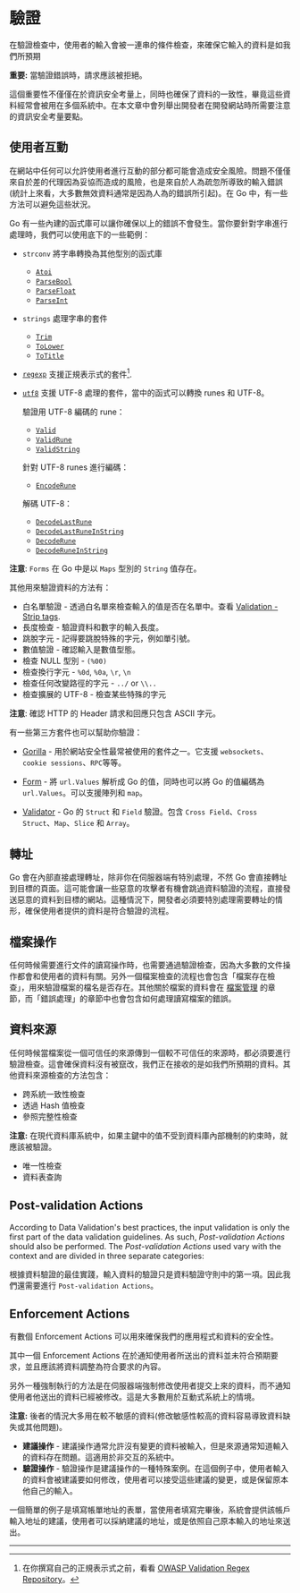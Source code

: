 驗證
==========
在驗證檢查中，使用者的輸入會被一連串的條件檢查，來確保它輸入的資料是如我們所預期

**重要:** 當驗證錯誤時，請求應該被拒絕。

這個重要性不僅僅在於資訊安全考量上，同時也確保了資料的一致性，畢竟這些資料經常會被用在多個系統中。在本文章中會列舉出開發者在開發網站時所需要注意的資訊安全考量要點。

## 使用者互動
在網站中任何可以允許使用者進行互動的部分都可能會造成安全風險。問題不僅僅來自於差的代理因為妥協而造成的風險，也是來自於人為疏忽所導致的輸入錯誤(統計上來看，大多數無效資料通常是因為人為的錯誤所引起)。在 Go 中，有一些方法可以避免這些狀況。

Go 有一些內建的函式庫可以讓你確保以上的錯誤不會發生。當你要針對字串進行處理時，我們可以使用底下的一些範例：

* `strconv` 將字串轉換為其他型別的函式庫
    * [`Atoi`](https://golang.org/pkg/strconv/#Atoi)
    * [`ParseBool`](https://golang.org/pkg/strconv/#ParseBool)
    * [`ParseFloat`](https://golang.org/pkg/strconv/#ParseFloat)
    * [`ParseInt`](https://golang.org/pkg/strconv/#ParseInt)
* `strings` 處理字串的套件
    * [`Trim`](https://golang.org/pkg/strings/#Trim)
    * [`ToLower`](https://golang.org/pkg/strings/#ToLower)
    * [`ToTitle`](https://golang.org/pkg/strings/#ToTitle)
* [`regexp`][4] 支援正規表示式的套件[^1].
* [`utf8`][9] 支援 UTF-8 處理的套件，當中的函式可以轉換 runes 和 UTF-8。

  驗證用 UTF-8 編碼的 rune：
    * [`Valid`](https://golang.org/pkg/unicode/utf8/#Valid)
    * [`ValidRune`](https://golang.org/pkg/unicode/utf8/#ValidRune)
    * [`ValidString`](https://golang.org/pkg/unicode/utf8/#ValidString)

  針對 UTF-8 runes 進行編碼：
    * [`EncodeRune`](https://golang.org/pkg/unicode/utf8/#EncodeRune)

  解碼 UTF-8：
    * [`DecodeLastRune`](https://golang.org/pkg/unicode/utf8/#DecodeLastRune)
    * [`DecodeLastRuneInString`](https://golang.org/pkg/unicode/utf8/#DecodeLastRuneInString)
    * [`DecodeRune`](https://golang.org/pkg/unicode/utf8/#DecodeLastRune)
    * [`DecodeRuneInString`](https://golang.org/pkg/unicode/utf8/#DecodeRuneInString)


**注意**: `Forms` 在 Go 中是以 `Maps` 型別的 `String` 值存在。

其他用來驗證資料的方法有：

* 白名單驗證 - 透過白名單來檢查輸入的值是否在名單中。查看 [Validation - Strip tags][1].
* 長度檢查 - 驗證資料和數字的輸入長度。
* 跳脫字元 - 記得要跳脫特殊的字元，例如單引號。
* 數值驗證 - 確認輸入是數值型態。
* 檢查 NULL 型別 - `(%00)`
* 檢查換行字元 - `%0d`, `%0a`, `\r`, `\n`
* 檢查任何改變路徑的字元 - `../` or `\\..`
* 檢查擴展的 UTF-8 - 檢查某些特殊的字元

**注意**: 確認 HTTP 的 Header 請求和回應只包含 ASCII 字元。

有一些第三方套件也可以幫助你驗證：

* [Gorilla][6] - 用於網站安全性最常被使用的套件之一。它支援 `websockets`、`cookie sessions`、`RPC`等等。

* [Form][7] - 將 `url.Values` 解析成 Go 的值，同時也可以將 Go 的值編碼為 `url.Values`。可以支援陣列和 `map`。

* [Validator][8] - Go 的 `Struct` 和 `Field` 驗證。包含 `Cross Field`、`Cross Struct`、`Map`、`Slice` 和 `Array`。

## 轉址

Go 會在內部直接處理轉址，除非你在伺服器端有特別處理，不然 Go 會直接轉址到目標的頁面。這可能會讓一些惡意的攻擊者有機會跳過資料驗證的流程，直接發送惡意的資料到目標的網站。這種情況下，開發者必須要特別處理需要轉址的情形，確保使用者提供的資料是符合驗證的流程。

## 檔案操作

任何時候需要進行文件的讀寫操作時，也需要通過驗證檢查，因為大多數的文件操作都會和使用者的資料有關。另外一個檔案檢查的流程也會包含「檔案存在檢查」，用來驗證檔案的檔名是否存在。其他關於檔案的資料會在 [檔案管理][2] 的章節，而「錯誤處理」的章節中也會包含如何處理讀寫檔案的錯誤。

## 資料來源

任何時候當檔案從一個可信任的來源傳到一個較不可信任的來源時，都必須要進行驗證檢查。這會確保資料沒有被竄改，我們正在接收的是如我們所預期的資料。其他資料來源檢查的方法包含：

* 跨系統一致性檢查
* 透過 Hash 值檢查
* 參照完整性檢查

**注意:** 在現代資料庫系統中，如果主鍵中的值不受到資料庫內部機制的約束時，就應該被驗證。

* 唯一性檢查
* 資料表查詢

## Post-validation Actions

According to Data Validation's best practices, the input validation is only
the first part of the data validation guidelines. As such,
_Post-validation Actions_ should also be performed.
The _Post-validation Actions_ used vary with the context and are divided in
three separate categories:

根據資料驗證的最佳實踐，輸入資料的驗證只是資料驗證守則中的第一項。因此我們還需要進行 `Post-validation Actions`。

## Enforcement Actions

有數個 Enforcement Actions 可以用來確保我們的應用程式和資料的安全性。

其中一個 Enforcement Actions 在於通知使用者所送出的資料並未符合預期要求，並且應該將資料調整為符合要求的內容。

另外一種強制執行的方法是在伺服器端強制修改使用者提交上來的資料，而不通知使用者他送出的資料已經被修改。這是大多數用於互動式系統上的情境。

**注意:** 後者的情況大多用在較不敏感的資料(修改敏感性較高的資料容易導致資料缺失或其他問題)。

* **建議操作** - 建議操作通常允許沒有變更的資料被輸入，但是來源通常知道輸入的資料存在問題。這適用於非交互的系統中。
* **驗證操作** - 驗證操作是建議操作的一種特殊案例。在這個例子中，使用者輸入的資料會被建議要如何修改，使用者可以接受這些建議的變更，或是保留原本他自己的輸入。

一個簡單的例子是填寫帳單地址的表單，當使用者填寫完畢後，系統會提供該帳戶輸入地址的建議，使用者可以採納建議的地址，或是依照自己原本輸入的地址來送出。

---

[^1]: 在你撰寫自己的正規表示式之前，看看 [OWASP Validation Regex Repository][5]。

[1]: sanitization.md
[2]: ../file-management/README.md
[3]: ../error-handling-logging/README.md
[4]: https://golang.org/pkg/regexp/
[5]: https://www.owasp.org/index.php/OWASP_Validation_Regex_Repository
[6]: https://github.com/gorilla/
[7]: https://github.com/go-playground/form
[8]: https://github.com/go-playground/validator
[9]: https://golang.org/pkg/unicode/utf8/
